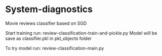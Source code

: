 # System-diagnostics

Movie reviews classifier based on SGD

Start training run: review-classification-train-and-pickle.py
Model will be save as classifier.pkl in pkl_objects folder

To try model run: review-classification-main.py

